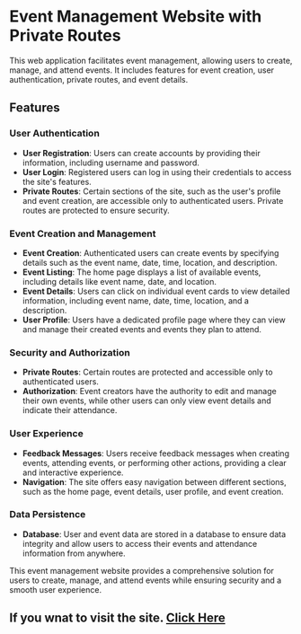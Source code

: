 # Event Management Website with Private Routes

This web application facilitates event management, allowing users to create, manage, and attend events. It includes features for event creation, user authentication, private routes, and event details.

## Features

### User Authentication

- **User Registration**: Users can create accounts by providing their information, including username and password.
- **User Login**: Registered users can log in using their credentials to access the site's features.
- **Private Routes**: Certain sections of the site, such as the user's profile and event creation, are accessible only to authenticated users. Private routes are protected to ensure security.

### Event Creation and Management

- **Event Creation**: Authenticated users can create events by specifying details such as the event name, date, time, location, and description.
- **Event Listing**: The home page displays a list of available events, including details like event name, date, and location.
- **Event Details**: Users can click on individual event cards to view detailed information, including event name, date, time, location, and a description.
- **User Profile**: Users have a dedicated profile page where they can view and manage their created events and events they plan to attend.


### Security and Authorization

- **Private Routes**: Certain routes are protected and accessible only to authenticated users.
- **Authorization**: Event creators have the authority to edit and manage their own events, while other users can only view event details and indicate their attendance.

### User Experience

- **Feedback Messages**: Users receive feedback messages when creating events, attending events, or performing other actions, providing a clear and interactive experience.
- **Navigation**: The site offers easy navigation between different sections, such as the home page, event details, user profile, and event creation.

### Data Persistence

- **Database**: User and event data are stored in a database to ensure data integrity and allow users to access their events and attendance information from anywhere.

This event management website provides a comprehensive solution for users to create, manage, and attend events while ensuring security and a smooth user experience.


## If you wnat to visit the site. [Click Here](https://b8a9-event-management-9473d.web.app/)
